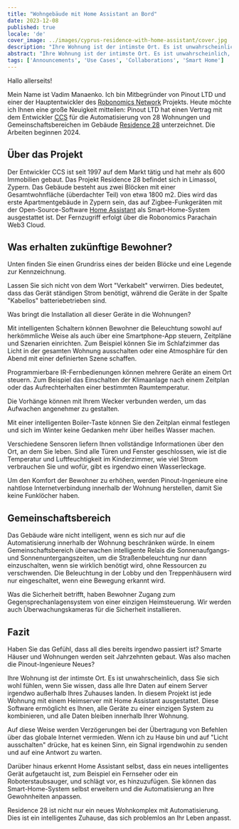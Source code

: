 ```yaml
---
title: "Wohngebäude mit Home Assistant an Bord"
date: 2023-12-08
published: true
locale: 'de'
cover_image: ../images/cyprus-residence-with-home-assistant/cover.jpg
description: "Ihre Wohnung ist der intimste Ort. Es ist unwahrscheinlich, dass Sie sich wohl fühlen, wenn Sie wissen, dass alle Ihre Daten auf einem Server irgendwo außerhalb Ihres Zuhauses landen. In diesem Projekt ist jede Wohnung mit einem Heimserver mit Home Assistant ausgestattet."
abstract: "Ihre Wohnung ist der intimste Ort. Es ist unwahrscheinlich, dass Sie sich wohl fühlen, wenn Sie wissen, dass alle Ihre Daten auf einem Server irgendwo außerhalb Ihres Zuhauses landen. In diesem Projekt ist jede Wohnung mit einem Heimserver mit Home Assistant ausgestattet."
tags: ['Announcements', 'Use Cases', 'Collaborations', 'Smart Home']
---
```


Hallo allerseits!

Mein Name ist Vadim Manaenko. Ich bin Mitbegründer von Pinout LTD und einer der Hauptentwickler des [Robonomics Network](https://robonomics.network/) Projekts. Heute möchte ich Ihnen eine große Neuigkeit mitteilen: Pinout LTD hat einen Vertrag mit dem Entwickler [CCS](https://www.stylianidesgroup.com/) für die Automatisierung von 28 Wohnungen und Gemeinschaftsbereichen im Gebäude [Residence 28](https://www.stylianidesgroup.com/property/residence-28) unterzeichnet. Die Arbeiten beginnen 2024.

## Über das Projekt

Der Entwickler CCS ist seit 1997 auf dem Markt tätig und hat mehr als 600 Immobilien gebaut. Das Projekt Residence 28 befindet sich in Limassol, Zypern. Das Gebäude besteht aus zwei Blöcken mit einer Gesamtwohnfläche (überdachter Teil) von etwa 1800 m2. Dies wird das erste Apartmentgebäude in Zypern sein, das auf Zigbee-Funkgeräten mit der Open-Source-Software [Home Assistant](https://www.home-assistant.io/) als Smart-Home-System ausgestattet ist. Der Fernzugriff erfolgt über die Robonomics Parachain Web3 Cloud.

## Was erhalten zukünftige Bewohner?

Unten finden Sie einen Grundriss eines der beiden Blöcke und eine Legende zur Kennzeichnung.

<!-- ![Smart home floor plan](../images/cyprus-residence-with-home-assistant/smart-home-floor-plan-cyprus-residence.jpg) -->

<rb-image zoom src="cyprus-residence-with-home-assistant/smart-home-floor-plan-cyprus-residence.jpg" alt="Smart home floor plan" />

Lassen Sie sich nicht von dem Wort "Verkabelt" verwirren. Dies bedeutet, dass das Gerät ständigen Strom benötigt, während die Geräte in der Spalte "Kabellos" batteriebetrieben sind.

Was bringt die Installation all dieser Geräte in die Wohnungen?

Mit intelligenten Schaltern können Bewohner die Beleuchtung sowohl auf herkömmliche Weise als auch über eine Smartphone-App steuern, Zeitpläne und Szenarien einrichten. Zum Beispiel können Sie im Schlafzimmer das Licht in der gesamten Wohnung ausschalten oder eine Atmosphäre für den Abend mit einer definierten Szene schaffen.

Programmierbare IR-Fernbedienungen können mehrere Geräte an einem Ort steuern. Zum Beispiel das Einschalten der Klimaanlage nach einem Zeitplan oder das Aufrechterhalten einer bestimmten Raumtemperatur.

Die Vorhänge können mit Ihrem Wecker verbunden werden, um das Aufwachen angenehmer zu gestalten.

Mit einer intelligenten Boiler-Taste können Sie den Zeitplan einmal festlegen und sich im Winter keine Gedanken mehr über heißes Wasser machen.

Verschiedene Sensoren liefern Ihnen vollständige Informationen über den Ort, an dem Sie leben. Sind alle Türen und Fenster geschlossen, wie ist die Temperatur und Luftfeuchtigkeit im Kinderzimmer, wie viel Strom verbrauchen Sie und wofür, gibt es irgendwo einen Wasserleckage.

Um den Komfort der Bewohner zu erhöhen, werden Pinout-Ingenieure eine nahtlose Internetverbindung innerhalb der Wohnung herstellen, damit Sie keine Funklöcher haben.

## Gemeinschaftsbereich

Das Gebäude wäre nicht intelligent, wenn es sich nur auf die Automatisierung innerhalb der Wohnung beschränken würde. In einem Gemeinschaftsbereich überwachen intelligente Relais die Sonnenaufgangs- und Sonnenuntergangszeiten, um die Straßenbeleuchtung nur dann einzuschalten, wenn sie wirklich benötigt wird, ohne Ressourcen zu verschwenden. Die Beleuchtung in der Lobby und den Treppenhäusern wird nur eingeschaltet, wenn eine Bewegung erkannt wird.

Was die Sicherheit betrifft, haben Bewohner Zugang zum Gegensprechanlagensystem von einer einzigen Heimsteuerung. Wir werden auch Überwachungskameras für die Sicherheit installieren.

<!-- ![Smart home lobby plan](../images/cyprus-residence-with-home-assistant/smart-home-lobby-plan-cyprus-residence.jpg) -->

<rb-image zoom src="cyprus-residence-with-home-assistant/smart-home-lobby-plan-cyprus-residence.jpg" alt="Smart home lobby plan" />

## Fazit

Haben Sie das Gefühl, dass all dies bereits irgendwo passiert ist? Smarte Häuser und Wohnungen werden seit Jahrzehnten gebaut. Was also machen die Pinout-Ingenieure Neues?

Ihre Wohnung ist der intimste Ort. Es ist unwahrscheinlich, dass Sie sich wohl fühlen, wenn Sie wissen, dass alle Ihre Daten auf einem Server irgendwo außerhalb Ihres Zuhauses landen. In diesem Projekt ist jede Wohnung mit einem Heimserver mit Home Assistant ausgestattet. Diese Software ermöglicht es Ihnen, alle Geräte zu einer einzigen System zu kombinieren, und alle Daten bleiben innerhalb Ihrer Wohnung.

Auf diese Weise werden Verzögerungen bei der Übertragung von Befehlen über das globale Internet vermieden. Wenn ich zu Hause bin und auf "Licht ausschalten" drücke, hat es keinen Sinn, ein Signal irgendwohin zu senden und auf eine Antwort zu warten.

Darüber hinaus erkennt Home Assistant selbst, dass ein neues intelligentes Gerät aufgetaucht ist, zum Beispiel ein Fernseher oder ein Roboterstaubsauger, und schlägt vor, es hinzuzufügen. Sie können das Smart-Home-System selbst erweitern und die Automatisierung an Ihre Gewohnheiten anpassen.

Residence 28 ist nicht nur ein neues Wohnkomplex mit Automatisierung. Dies ist ein intelligentes Zuhause, das sich problemlos an Ihr Leben anpasst.